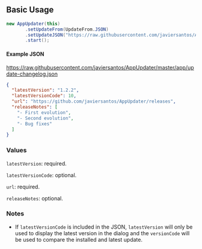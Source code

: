 ## Basic Usage
```Java
new AppUpdater(this)
       .setUpdateFrom(UpdateFrom.JSON)
       .setUpdateJSON("https://raw.githubusercontent.com/javiersantos/AppUpdater/master/app/update-changelog.json")
       .start();
```

#### Example JSON
https://raw.githubusercontent.com/javiersantos/AppUpdater/master/app/update-changelog.json

```json
{
  "latestVersion": "1.2.2",
  "latestVersionCode": 10,
  "url": "https://github.com/javiersantos/AppUpdater/releases",
  "releaseNotes": [
    "- First evolution",
    "- Second evolution",
    "- Bug fixes"
  ]
}
```

### Values
`latestVersion`: required.

`latestVersionCode`: optional.

`url`: required.

`releaseNotes`: optional.

### Notes
* If `latestVersionCode` is included in the JSON, `latestVersion` will only be used to display the latest version in the dialog and the `versionCode` will be used to compare the installed and latest update.